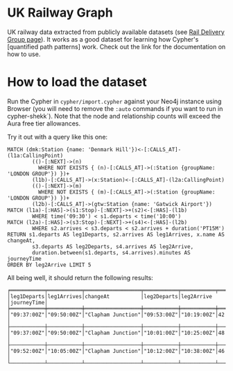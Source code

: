 # UK Railway Graph

UK railway data extracted from publicly available datasets (see [Rail Delivery Group page](https://www.raildeliverygroup.com/our-services/rail-data/fares-timetable-data.html)). It works as a good dataset for learning how Cypher's [quantified path patterns] work. Check out the link for the documentation on how to use.

# How to load the dataset

Run the Cypher in `cypher/import.cypher` against your Neo4j instance using Browser (you will need to remove the `:auto` commands if you want to run in cypher-shekk`). Note that the node and relationship counts will exceed the Aura free tier allowances.

Try it out with a query like this one:

```cypher
MATCH (dmk:Station {name: 'Denmark Hill'})<-[:CALLS_AT]-(l1a:CallingPoint)
        (()-[:NEXT]->(n) 
          WHERE NOT EXISTS { (n)-[:CALLS_AT]->(:Station {groupName: 'LONDON GROUP'}) })+
        (l1b)-[:CALLS_AT]->(x:Station)<-[:CALLS_AT]-(l2a:CallingPoint)
        (()-[:NEXT]->(m)
          WHERE NOT EXISTS { (m)-[:CALLS_AT]->(:Station {groupName: 'LONDON GROUP'}) })+
        (l2b)-[:CALLS_AT]->(gtw:Station {name: 'Gatwick Airport'})
MATCH (l1a)-[:HAS]->(s1:Stop)-[:NEXT]->+(s2)<-[:HAS]-(l1b)
        WHERE time('09:30') < s1.departs < time('10:00')
MATCH (l2a)-[:HAS]->(s3:Stop)-[:NEXT]->+(s4)<-[:HAS]-(l2b)
        WHERE s2.arrives < s3.departs < s2.arrives + duration('PT15M')
RETURN s1.departs AS leg1Departs, s2.arrives AS leg1Arrives, x.name AS changeAt,
        s3.departs AS leg2Departs, s4.arrives AS leg2Arrive,
        duration.between(s1.departs, s4.arrives).minutes AS journeyTime
ORDER BY leg2Arrive LIMIT 5
```

All being well, it should return the following results:

```
╒═══════════╤═══════════╤══════════════════╤═══════════╤═══════════╤═══════════╕
│leg1Departs│leg1Arrives│changeAt          │leg2Departs│leg2Arrive │journeyTime│
╞═══════════╪═══════════╪══════════════════╪═══════════╪═══════════╪═══════════╡
│"09:37:00Z"│"09:50:00Z"│"Clapham Junction"│"09:53:00Z"│"10:19:00Z"│42         │
├───────────┼───────────┼──────────────────┼───────────┼───────────┼───────────┤
│"09:37:00Z"│"09:50:00Z"│"Clapham Junction"│"10:01:00Z"│"10:25:00Z"│48         │
├───────────┼───────────┼──────────────────┼───────────┼───────────┼───────────┤
│"09:52:00Z"│"10:05:00Z"│"Clapham Junction"│"10:12:00Z"│"10:38:00Z"│46         │
└───────────┴───────────┴──────────────────┴───────────┴───────────┴───────────┘
```